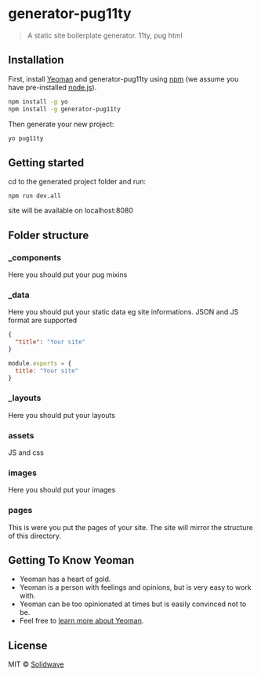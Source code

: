 # generator-pug11ty 
<!-- [![NPM version][npm-image]][npm-url] [![Build Status][travis-image]][travis-url] [![Dependency Status][daviddm-image]][daviddm-url] [![Coverage percentage][coveralls-image]][coveralls-url] -->
> A static site boilerplate generator. 11ty, pug html

## Installation

First, install [Yeoman](http://yeoman.io) and generator-pug11ty using [npm](https://www.npmjs.com/) (we assume you have pre-installed [node.js](https://nodejs.org/)).

```bash
npm install -g yo
npm install -g generator-pug11ty
```

Then generate your new project:

```bash
yo pug11ty
```

## Getting started

cd to the generated project folder and run:

`npm run dev.all`

site will be available on localhost:8080
## Folder structure

### _components
Here you should put your pug mixins

### _data
Here you should put your static data eg site informations. JSON and JS format are supported


```json
{
  "title": "Your site"
}
```

```js
module.exports = {
  title: "Your site"
}
```

### _layouts

Here you should put your layouts

### assets

JS and css

### images

Here you should put your images

### pages

This is were you put the pages of your site. The site will mirror the structure of this directory.

## Getting To Know Yeoman

 * Yeoman has a heart of gold.
 * Yeoman is a person with feelings and opinions, but is very easy to work with.
 * Yeoman can be too opinionated at times but is easily convinced not to be.
 * Feel free to [learn more about Yeoman](http://yeoman.io/).

## License

MIT © [Solidwave]()


[npm-image]: https://badge.fury.io/js/generator-pug11ty.svg
[npm-url]: https://npmjs.org/package/generator-pug11ty
[travis-image]: https://travis-ci.com/Solidwave/generator-pug11ty.svg?branch=master
[travis-url]: https://travis-ci.com/Solidwave/generator-pug11ty
[daviddm-image]: https://david-dm.org/Solidwave/generator-pug11ty.svg?theme=shields.io
[daviddm-url]: https://david-dm.org/Solidwave/generator-pug11ty
[coveralls-image]: https://coveralls.io/repos/Solidwave/generator-pug11ty/badge.svg
[coveralls-url]: https://coveralls.io/r/Solidwave/generator-pug11ty
